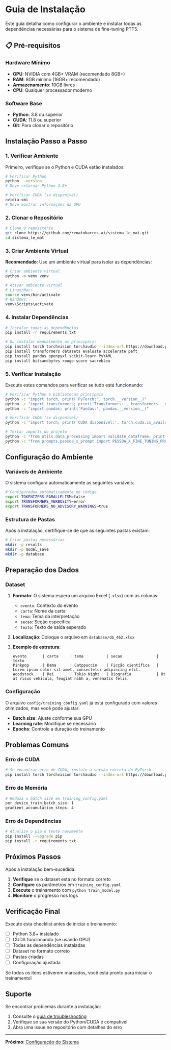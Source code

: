# Guia de Instalação

Este guia detalha como configurar o ambiente e instalar todas as dependências necessárias para o sistema de fine-tuning PTT5.

## 📋 Pré-requisitos

### Hardware Mínimo
- **GPU**: NVIDIA com 4GB+ VRAM (recomendado 8GB+)
- **RAM**: 8GB mínimo (16GB+ recomendado)
- **Armazenamento**: 10GB livres
- **CPU**: Qualquer processador moderno

### Software Base
- **Python**: 3.8 ou superior
- **CUDA**: 11.8 ou superior
- **Git**: Para clonar o repositório

## Instalação Passo a Passo

### 1. Verificar Ambiente

Primeiro, verifique se o Python e CUDA estão instalados:

```bash
# Verificar Python
python --version
# Deve retornar Python 3.8+

# Verificar CUDA (se disponível)
nvidia-smi
# Deve mostrar informações da GPU
```

### 2. Clonar o Repositório

```bash
# Clone o repositório
git clone https://github.com/renatobarros-ai/sistema_le_mat.git
cd sistema_le_mat
```

### 3. Criar Ambiente Virtual

**Recomendado**: Use um ambiente virtual para isolar as dependências:

```bash
# Criar ambiente virtual
python -m venv venv

# Ativar ambiente virtual
# Linux/Mac:
source venv/bin/activate
# Windows:
venv\Scripts\activate
```

### 4. Instalar Dependências

```bash
# Instalar todas as dependências
pip install -r requirements.txt

# Ou instalar manualmente as principais:
pip install torch torchvision torchaudio --index-url https://download.pytorch.org/whl/cu118
pip install transformers datasets evaluate accelerate peft
pip install pandas openpyxl scikit-learn PyYAML
pip install bitsandbytes rouge-score sacrebleu
```

### 5. Verificar Instalação

Execute estes comandos para verificar se tudo está funcionando:

```bash
# Verificar Python e bibliotecas principais
python -c "import torch; print('PyTorch:', torch.__version__)"
python -c "import transformers; print('Transformers:', transformers.__version__)"
python -c "import pandas; print('Pandas:', pandas.__version__)"

# Verificar CUDA (se disponível)
python -c "import torch; print('CUDA disponível:', torch.cuda.is_available())"

# Testar imports do projeto
python -c "from utils.data_processing import validate_dataframe; print('Utils OK')"
python -c "from prompts.pessoa_x_prompt import PESSOA_X_FINE_TUNING_PROMPT; print('Prompts OK')"
```

## Configuração do Ambiente

### Variáveis de Ambiente

O sistema configura automaticamente as seguintes variáveis:

```bash
# Configuradas automaticamente no código
export TOKENIZERS_PARALLELISM=false
export TRANSFORMERS_VERBOSITY=error
export TRANSFORMERS_NO_ADVISORY_WARNINGS=true
```

### Estrutura de Pastas

Após a instalação, certifique-se de que as seguintes pastas existam:

```bash
# Criar pastas necessárias
mkdir -p results
mkdir -p model_save
mkdir -p database
```

## Preparação dos Dados

### Dataset

1. **Formato**: O sistema espera um arquivo Excel (`.xlsx`) com as colunas:
   - `evento`: Contexto do evento
   - `carta`: Nome da carta
   - `tema`: Tema da interpretação
   - `secao`: Seção específica
   - `texto`: Texto de saída esperado

2. **Localização**: Coloque o arquivo em `database/db_462.xlsx`

3. **Exemplo de estrutura**:
   ```
   evento       | carta     | tema          | secao               | texto
   Pinkpop      | Dama      | Catppuccin    | Ficção científica   | Lorem ipsum dolor sit amet, consectetur adipiscing elit.
   Woodstock    | Rei       | Tokio Night   | Biografia           | Ut at risus vehicula, feugiat nibh a, venenatis felis.
   ```

### Configuração

O arquivo `config/training_config.yaml` já está configurado com valores otimizados, mas você pode ajustar:

- **Batch size**: Ajuste conforme sua GPU
- **Learning rate**: Modifique se necessário
- **Epochs**: Controle a duração do treinamento

## Problemas Comuns

### Erro de CUDA
```bash
# Se encontrar erro de CUDA, instale a versão correta do PyTorch
pip install torch torchvision torchaudio --index-url https://download.pytorch.org/whl/cu118
```

### Erro de Memória
```bash
# Reduza o batch size em training_config.yaml
per_device_train_batch_size: 1
gradient_accumulation_steps: 4
```

### Erro de Dependências
```bash
# Atualize o pip e tente novamente
pip install --upgrade pip
pip install -r requirements.txt
```

## Próximos Passos

Após a instalação bem-sucedida:

1. **Verifique** se o dataset está no formato correto
2. **Configure** os parâmetros em `training_config.yaml`
3. **Execute** o treinamento com `python train_model.py`
4. **Monitore** o progresso nos logs

## Verificação Final

Execute esta checklist antes de iniciar o treinamento:

- [ ] Python 3.8+ instalado
- [ ] CUDA funcionando (se usando GPU)
- [ ] Todas as dependências instaladas
- [ ] Dataset no formato correto
- [ ] Pastas criadas
- [ ] Configuração ajustada

Se todos os itens estiverem marcados, você está pronto para iniciar o treinamento!

## Suporte

Se encontrar problemas durante a instalação:

1. Consulte o [guia de troubleshooting](troubleshooting.md)
2. Verifique se sua versão do Python/CUDA é compatível
3. Abra uma issue no repositório com detalhes do erro

---
**Próximo**: [Configuração do Sistema](configuration.md)
